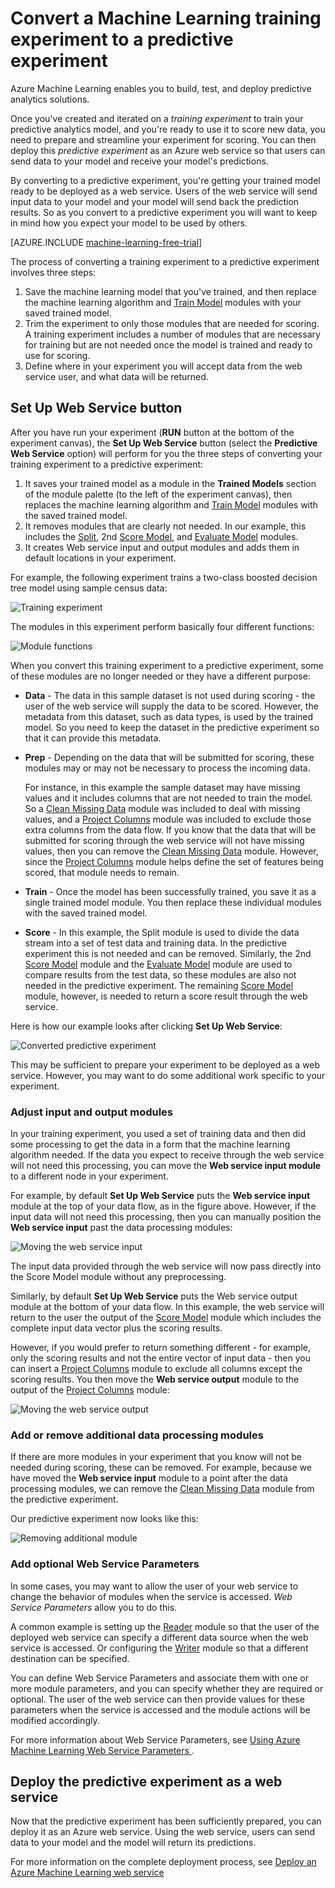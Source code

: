 <properties
	pageTitle="Convert a Machine Learning training experiment to a predictive experiment | Microsoft Azure"
	description="How to convert a Machine Learning training experiment, used for training your predictive analytics model, to a predictive experiment which can be deployed as a web service."
	services="machine-learning"
	documentationCenter=""
	authors="garyericson"
	manager="paulettm"
	editor="cgronlun"/>

<tags
	ms.service="machine-learning"
	ms.workload="data-services"
	ms.tgt_pltfrm="na"
	ms.devlang="na"
	ms.topic="article"
	ms.date="09/09/2015"
	ms.author="garye"/>

# Convert a Machine Learning training experiment to a predictive experiment

Azure Machine Learning enables you to build, test, and deploy predictive analytics solutions.

Once you've created and iterated on a *training experiment* to train your predictive analytics model, and you're ready to use it to score new data, you need to prepare and streamline your experiment for scoring. You can then deploy this *predictive experiment* as an Azure web service so that users can send data to your model and receive your model's predictions.

By converting to a predictive experiment, you're getting your trained model ready to be deployed as a web service. Users of the web service will send input data to your model and your model will send back the prediction results. So as you convert to a predictive experiment you will want to keep in mind how you expect your model to be used by others.

[AZURE.INCLUDE [machine-learning-free-trial](../../includes/machine-learning-free-trial.md)]

The process of converting a training experiment to a predictive experiment involves three steps:

1.	Save the machine learning model that you've trained, and then replace the machine learning algorithm and [Train Model][train-model] modules with your saved trained model.
2.	Trim the experiment to only those modules that are needed for scoring. A training experiment includes a number of modules that are necessary for training but are not needed once the model is trained and ready to use for scoring.
3.	Define where in your experiment you will accept data from the web service user, and what data will be returned.

## Set Up Web Service button

After you have run your experiment (**RUN** button at the bottom of the experiment canvas), the **Set Up Web Service** button (select the **Predictive Web Service** option) will perform for you the three steps of converting your training experiment to a predictive experiment:

1.	It saves your trained model as a module in the **Trained Models** section of the module palette (to the left of the experiment canvas), then replaces the machine learning algorithm and [Train Model][train-model] modules with the saved trained model.
2.	It removes modules that are clearly not needed. In our example, this includes the [Split][split], 2nd [Score Model][score-model], and [Evaluate Model][evaluate-model] modules.
3.	It creates Web service input and output modules and adds them in default locations in your experiment.

For example, the following experiment trains a two-class boosted decision tree model using sample census data:

![Training experiment][figure1]

The modules in this experiment perform basically four different functions:

![Module functions][figure2]

When you convert this training experiment to a predictive experiment, some of these modules are no longer needed or they have a different purpose:

- **Data** - The data in this sample dataset is not used during scoring - the user of the web service will supply the data to be scored. However, the metadata from this dataset, such as data types, is used by the trained model. So you need to keep the dataset in the predictive experiment so that it can provide this metadata.

- **Prep** - Depending on the data that will be submitted for scoring, these modules may or may not be necessary to process the incoming data.

	For instance, in this example the sample dataset may have missing values and it includes columns that are not needed to train the model. So a [Clean Missing Data][clean-missing-data] module was included to deal with missing values, and a [Project Columns][project-columns] module was included to exclude those extra columns from the data flow. If you know that the data that will be submitted for scoring through the web service will not have missing values, then you can remove the [Clean Missing Data][clean-missing-data] module. However, since the [Project Columns][project-columns] module helps define the set of features being scored, that module needs to remain.

- **Train** - Once the model has been successfully trained, you save it as a single trained model module. You then replace these individual modules with the saved trained model.

- **Score** - In this example, the Split module is used to divide the data stream into a set of test data and training data. In the predictive experiment this is not needed and can be removed. Similarly, the 2nd [Score Model][score-model] module and the [Evaluate Model][evaluate-model] module are used to compare results from the test data, so these modules are also not needed in the predictive experiment. The remaining [Score Model][score-model] module, however, is needed to return a score result through the web service.

Here is how our example looks after clicking **Set Up Web Service**:

![Converted predictive experiment][figure3]

This may be sufficient to prepare your experiment to be deployed as a web service. However, you may want to do some additional work specific to your experiment.

### Adjust input and output modules

In your training experiment, you used a set of training data and then did some processing to get the data in a form that the machine learning algorithm needed. If the data you expect to receive through the web service will not need this processing, you can move the **Web service input module** to a different node in your experiment.

For example, by default **Set Up Web Service** puts the **Web service input** module at the top of your data flow, as in the figure above. However, if the input data will not need this processing, then you can manually position the **Web service input** past the data processing modules:

![Moving the web service input][figure4]

The input data provided through the web service will now pass directly into the Score Model module without any preprocessing.

Similarly, by default **Set Up Web Service** puts the Web service output module at the bottom of your data flow. In this example, the web service will return to the user the output of the [Score Model][score-model] module which includes the complete input data vector plus the scoring results.

However, if you would prefer to return something different - for example, only the scoring results and not the entire vector of input data - then you can insert a [Project Columns][project-columns] module to exclude all columns except the scoring results. You then move the **Web service output** module to the output of the [Project Columns][project-columns] module:

![Moving the web service output][figure5]

### Add or remove additional data processing modules

If there are more modules in your experiment that you know will not be needed during scoring, these can be removed. For example, because we have moved the **Web service input** module to a point after the data processing modules, we can remove the [Clean Missing Data][clean-missing-data] module from the predictive experiment.

Our predictive experiment now looks like this:

![Removing additional module][figure6]

### Add optional Web Service Parameters

In some cases, you may want to allow the user of your web service to change the behavior of modules when the service is accessed. *Web Service Parameters* allow you to do this.

A common example is setting up the [Reader][reader] module so that the user of the deployed web service can specify a different data source when the web service is accessed. Or configuring the [Writer][writer] module so that a different destination can be specified.

You can define Web Service Parameters and associate them with one or more module parameters, and you can specify whether they are required or optional. The user of the web service can then provide values for these parameters when the service is accessed and the module actions will be modified accordingly.

For more information about Web Service Parameters, see [Using Azure Machine Learning Web Service Parameters
][webserviceparameters].

[webserviceparameters]: machine-learning-web-service-parameters.md


## Deploy the predictive experiment as a web service

Now that the predictive experiment has been sufficiently prepared, you can deploy it as an Azure web service. Using the web service, users can send data to your model and the model will return its predictions.

For more information on the complete deployment process, see [Deploy an Azure Machine Learning web service][deploy]

[deploy]: machine-learning-publish-a-machine-learning-web-service.md


<!-- Images -->
[figure1]:./media/machine-learning-convert-training-experiment-to-scoring-experiment/figure1.png
[figure2]:./media/machine-learning-convert-training-experiment-to-scoring-experiment/figure2.png
[figure3]:./media/machine-learning-convert-training-experiment-to-scoring-experiment/figure3.png
[figure4]:./media/machine-learning-convert-training-experiment-to-scoring-experiment/figure4.png
[figure5]:./media/machine-learning-convert-training-experiment-to-scoring-experiment/figure5.png
[figure6]:./media/machine-learning-convert-training-experiment-to-scoring-experiment/figure6.png


<!-- Module References -->
[clean-missing-data]: https://msdn.microsoft.com/library/azure/d2c5ca2f-7323-41a3-9b7e-da917c99f0c4/
[evaluate-model]: https://msdn.microsoft.com/library/azure/927d65ac-3b50-4694-9903-20f6c1672089/
[project-columns]: https://msdn.microsoft.com/library/azure/1ec722fa-b623-4e26-a44e-a50c6d726223/
[reader]: https://msdn.microsoft.com/library/azure/4e1b0fe6-aded-4b3f-a36f-39b8862b9004/
[score-model]: https://msdn.microsoft.com/library/azure/401b4f92-e724-4d5a-be81-d5b0ff9bdb33/
[split]: https://msdn.microsoft.com/library/azure/70530644-c97a-4ab6-85f7-88bf30a8be5f/
[train-model]: https://msdn.microsoft.com/library/azure/5cc7053e-aa30-450d-96c0-dae4be720977/
[writer]: https://msdn.microsoft.com/library/azure/7a391181-b6a7-4ad4-b82d-e419c0d6522c/
